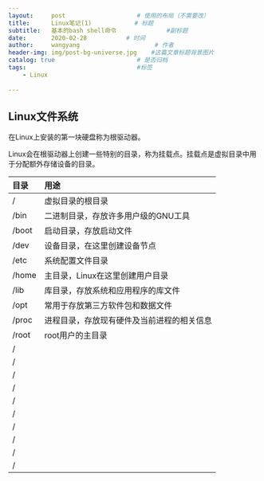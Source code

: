 ```yaml
---
layout:     post                    # 使用的布局（不需要改）
title:      Linux笔记(1)            # 标题 
subtitle:   基本的bash shell命令              #副标题
date:       2020-02-28           # 时间
author:     wangyang                     # 作者
header-img: img/post-bg-universe.jpg    #这篇文章标题背景图片
catalog: true                       # 是否归档
tags:                               #标签
    - Linux
     
---
```


Linux文件系统
------------------
在Linux上安装的第一块硬盘称为根驱动器。

Linux会在根驱动器上创建一些特别的目录，称为挂载点。挂载点是虚拟目录中用于分配额外存储设备的目录。

|  目录 |  用途 |
| :------------ | :------------ |
| /  | 虚拟目录的根目录  |
| /bin  | 二进制目录，存放许多用户级的GNU工具  |
| /boot | 启动目录，存放启动文件  |
| /dev |  设备目录，在这里创建设备节点 |
| /etc |  系统配置文件目录 |
| /home | 主目录，Linux在这里创建用户目录  |
| /lib | 库目录，存放系统和应用程序的库文件  |
| /opt | 常用于存放第三方软件包和数据文件  |
| /proc | 进程目录，存放现有硬件及当前进程的相关信息  |
| /root | root用户的主目录  |
| / |   |
| / |   |
| / |   |
| / |   |
| / |   |
| / |   |
| / |   |
| / |   |
| / |   |
| / |   |
